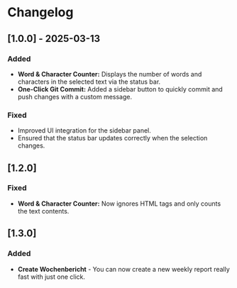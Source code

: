 # Changelog

## [1.0.0] - 2025-03-13

### Added

- **Word & Character Counter:** Displays the number of words and characters in the selected text via the status bar.
- **One-Click Git Commit:** Added a sidebar button to quickly commit and push changes with a custom message.

### Fixed

- Improved UI integration for the sidebar panel.
- Ensured that the status bar updates correctly when the selection changes.

## [1.2.0]

### Fixed

- **Word & Character Counter:** Now ignores HTML tags and only counts the text contents.

## [1.3.0]

### Added

- **Create Wochenbericht** - You can now create a new weekly report really fast with just one click.
